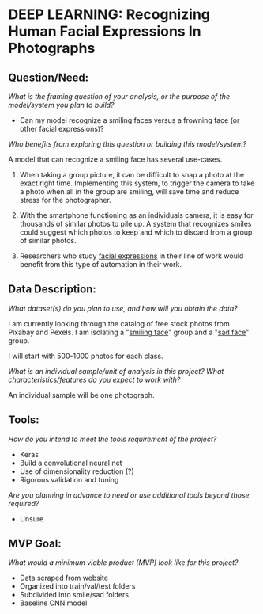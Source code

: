 # DEEP LEARNING: Recognizing Human Facial Expressions In Photographs

## Question/Need:
*What is the framing question of your analysis, or the purpose of the model/system you plan to build?*

- Can my model recognize a smiling faces versus a frowning face (or other facial expressions)?

*Who benefits from exploring this question or building this model/system?*  

A model that can recognize a smiling face has several use-cases.
1. When taking a group picture, it can be difficult to snap a photo at the exact right time. Implementing this system, to trigger the camera to take a photo when all in the group are smiling, will save time and reduce stress for the photographer.

2. With the smartphone functioning as an individuals camera, it is easy for thousands of similar photos to pile up. A system that recognizes smiles could suggest which photos to keep and which to discard from a group of similar photos.

3. Researchers who study [facial expressions](https://www.johngottman.net/wp-content/uploads/2011/05/Facial-Expressions-During-Marital-Conflict.pdf) in their line of work would benefit from this type of automation in their work.

## Data Description:
*What dataset(s) do you plan to use, and how will you obtain the data?*  

I am currently looking through the catalog of free stock photos from Pixabay and Pexels. I am isolating a "[smiling face](https://pixabay.com/images/search/smiling/?cat=people)" group and a "[sad face](https://www.pexels.com/search/sad/)" group.

I will start with 500-1000 photos for each class.   

*What is an individual sample/unit of analysis in this project? What characteristics/features do you expect to work with?*

An individual sample will be one photograph.

## Tools:
*How do you intend to meet the tools requirement of the project?*
- Keras
- Build a convolutional neural net
- Use of dimensionality reduction (?)
- Rigorous validation and tuning

*Are you planning in advance to need or use additional tools beyond those required?*
- Unsure

## MVP Goal:
*What would a minimum viable product (MVP) look like for this project?*
- Data scraped from website
- Organized into train/val/test folders
- Subdivided into smile/sad folders
- Baseline CNN model